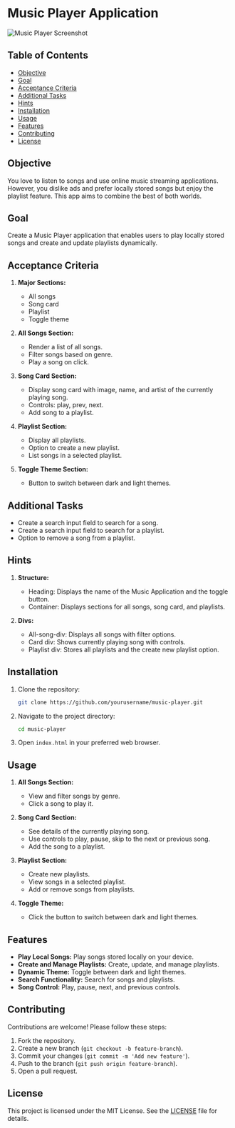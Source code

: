 # Music Player Application

![Music Player Screenshot](https://example.com/img/Home.png)

## Table of Contents

- [Objective](#objective)
- [Goal](#goal)
- [Acceptance Criteria](#acceptance-criteria)
- [Additional Tasks](#additional-tasks)
- [Hints](#hints)
- [Installation](#installation)
- [Usage](#usage)
- [Features](#features)
- [Contributing](#contributing)
- [License](#license)

## Objective

You love to listen to songs and use online music streaming applications. However, you dislike ads and prefer locally stored songs but enjoy the playlist feature. This app aims to combine the best of both worlds.

## Goal

Create a Music Player application that enables users to play locally stored songs and create and update playlists dynamically.

## Acceptance Criteria

1. **Major Sections:**
    - All songs
    - Song card
    - Playlist
    - Toggle theme

2. **All Songs Section:**
    - Render a list of all songs.
    - Filter songs based on genre.
    - Play a song on click.

3. **Song Card Section:**
    - Display song card with image, name, and artist of the currently playing song.
    - Controls: play, prev, next.
    - Add song to a playlist.

4. **Playlist Section:**
    - Display all playlists.
    - Option to create a new playlist.
    - List songs in a selected playlist.

5. **Toggle Theme Section:**
    - Button to switch between dark and light themes.

## Additional Tasks

- Create a search input field to search for a song.
- Create a search input field to search for a playlist.
- Option to remove a song from a playlist.

## Hints

1. **Structure:**
    - Heading: Displays the name of the Music Application and the toggle button.
    - Container: Displays sections for all songs, song card, and playlists.

2. **Divs:**
    - All-song-div: Displays all songs with filter options.
    - Card div: Shows currently playing song with controls.
    - Playlist div: Stores all playlists and the create new playlist option.

## Installation

1. Clone the repository:
    ```sh
    git clone https://github.com/yourusername/music-player.git
    ```
2. Navigate to the project directory:
    ```sh
    cd music-player
    ```
3. Open `index.html` in your preferred web browser.

## Usage

1. **All Songs Section:**
    - View and filter songs by genre.
    - Click a song to play it.

2. **Song Card Section:**
    - See details of the currently playing song.
    - Use controls to play, pause, skip to the next or previous song.
    - Add the song to a playlist.

3. **Playlist Section:**
    - Create new playlists.
    - View songs in a selected playlist.
    - Add or remove songs from playlists.

4. **Toggle Theme:**
    - Click the button to switch between dark and light themes.

## Features

- **Play Local Songs:** Play songs stored locally on your device.
- **Create and Manage Playlists:** Create, update, and manage playlists.
- **Dynamic Theme:** Toggle between dark and light themes.
- **Search Functionality:** Search for songs and playlists.
- **Song Control:** Play, pause, next, and previous controls.

## Contributing

Contributions are welcome! Please follow these steps:

1. Fork the repository.
2. Create a new branch (`git checkout -b feature-branch`).
3. Commit your changes (`git commit -m 'Add new feature'`).
4. Push to the branch (`git push origin feature-branch`).
5. Open a pull request.

## License

This project is licensed under the MIT License. See the [LICENSE](LICENSE) file for details.

